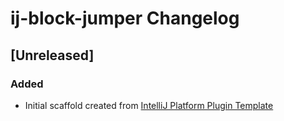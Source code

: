 <!-- Keep a Changelog guide -> https://keepachangelog.com -->

# ij-block-jumper Changelog

## [Unreleased]
### Added
- Initial scaffold created from [IntelliJ Platform Plugin Template](https://github.com/JetBrains/intellij-platform-plugin-template)
